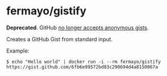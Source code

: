 # fermayo/gistify

**Deprecated**. GitHub [no longer accepts anonymous gists](https://blog.github.com/2018-02-18-deprecation-notice-removing-anonymous-gist-creation/).

Creates a GitHub Gist from standard input.

Example:

	$ echo "Hello world" | docker run -i --rm fermayo/gistify
	https://gist.github.com/6fb6e99572bd83c290694d4a8150067a

